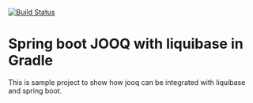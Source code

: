 [![Build Status](https://travis-ci.org/modestukasai/spring-boot-liquibase-jooq.svg?branch=master)](https://travis-ci.org/modestukasai/spring-boot-liquibase-jooq)

# Spring boot JOOQ with liquibase in Gradle

This is sample project to show how jooq can be integrated with liquibase and spring boot.